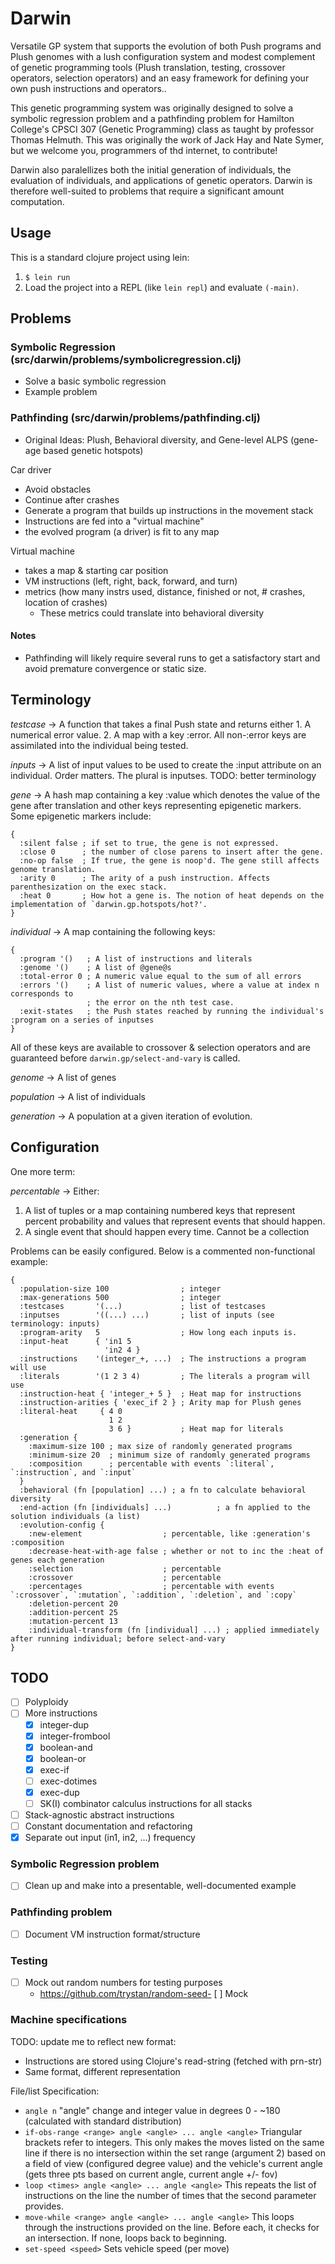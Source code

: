 # Darwin

Versatile GP system that supports the evolution of both Push programs and Plush genomes with a
lush configuration system and modest complement of genetic programming tools (Plush translation,
testing, crossover operators, selection operators) and an easy framework for defining your own
push instructions and operators..

This genetic programming system was originally designed to solve a symbolic regression problem
and a pathfinding problem for Hamilton College's CPSCI 307 (Genetic Programming) class as taught
by professor Thomas Helmuth. This was originally the work of Jack Hay and Nate Symer, but we welcome
you, programmers of thd internet, to contribute!

Darwin also paralellizes both the initial generation of individuals, the evaluation of individuals,
and applications of genetic operators. Darwin is therefore well-suited to problems that require a
significant amount computation.

## Usage

This is a standard clojure project using lein:

1. `$ lein run`
2. Load the project into a REPL (like `lein repl`) and evaluate `(-main)`.

## Problems

### Symbolic Regression (src/darwin/problems/symbolicregression.clj)

  - Solve a basic symbolic regression
  - Example problem

### Pathfinding (src/darwin/problems/pathfinding.clj)

  - Original Ideas: Plush, Behavioral diversity, and Gene-level ALPS (gene-age based genetic hotspots)

Car driver
  - Avoid obstacles
  - Continue after crashes
  - Generate a program that builds up instructions in the movement stack
  - Instructions are fed into a "virtual machine"
  - the evolved program (a driver) is fit to any map

Virtual machine
 - takes a map & starting car position
 - VM instructions (left, right, back, forward, and turn)
 - metrics (how many instrs used, distance, finished or not, # crashes, location of crashes)
   - These metrics could translate into behavioral diversity

#### Notes

 - Pathfinding will likely require several runs to get a satisfactory start and avoid premature convergence or static size.

## Terminology

*testcase* -> A function that takes a final Push state and returns either
	      1. A numerical error value.
	      2. A map with a key :error. All non-:error keys are assimilated
	         into the individual being tested.

*inputs* -> A list of input values to be used to create the :input attribute on an individual. Order matters. The plural is inputses. TODO: better terminology

*gene* -> A hash map containing a key :value which denotes the value of the gene after translation and other keys representing epigenetic markers. Some epigenetic markers include:

    {
      :silent false ; if set to true, the gene is not expressed.
      :close 0      ; the number of close parens to insert after the gene.
      :no-op false  ; If true, the gene is noop'd. The gene still affects genome translation.
      :arity 0      ; The arity of a push instruction. Affects parenthesization on the exec stack.
      :heat 0       ; How hot a gene is. The notion of heat depends on the implementation of `darwin.gp.hotspots/hot?'.
    }

*individual* -> A map containing the following keys:

    {
      :program '()   ; A list of instructions and literals
      :genome '()    ; A list of @gene@s
      :total-error 0 ; A numeric value equal to the sum of all errors
      :errors '()    ; A list of numeric values, where a value at index n corresponds to
                     ; the error on the nth test case.
      :exit-states   ; the Push states reached by running the individual's :program on a series of inputses
    }

All of these keys are available to crossover & selection operators and are
guaranteed before `darwin.gp/select-and-vary` is called.

*genome* -> A list of genes

*population* -> A list of individuals

*generation* -> A population at a given iteration of evolution.

## Configuration

One more term:

*percentable* -> Either:

1. A list of tuples or a map containing numbered keys that
   represent percent probability and values that represent
   events that should happen.
2. A single event that should happen every time. Cannot
   be a collection

Problems can be easily configured. Below is a commented non-functional example:

    {
      :population-size 100                ; integer
      :max-generations 500                ; integer
      :testcases       '(...)             ; list of testcases
      :inputses        '((...) ...)       ; list of inputs (see terminology: inputs)
      :program-arity   5                  ; How long each inputs is.
      :input-heat      { 'in1 5
                         'in2 4 }
      :instructions    '(integer_+, ...)  ; The instructions a program will use
      :literals        '(1 2 3 4)         ; The literals a program will use
      :instruction-heat { 'integer_+ 5 }  ; Heat map for instructions
      :instruction-arities { 'exec_if 2 } ; Arity map for Plush genes
      :literal-heat     { 4 0
                          1 2
                          3 6 }           ; Heat map for literals
      :generation {
        :maximum-size 100 ; max size of randomly generated programs
        :minimum-size 20  ; minimum size of randomly generated programs
        :composition      ; percentable with events `:literal`, `:instruction`, and `:input`
      }
      :behavioral (fn [population] ...) ; a fn to calculate behavioral diversity
      :end-action (fn [individuals] ...)          ; a fn applied to the solution individuals (a list)
      :evolution-config {
        :new-element                  ; percentable, like :generation's :composition
        :decrease-heat-with-age false ; whether or not to inc the :heat of genes each generation
        :selection                    ; percentable
        :crossover                    ; percentable
        :percentages                  ; percentable with events `:crossover`, `:mutation`, `:addition`, `:deletion`, and `:copy`
        :deletion-percent 20
        :addition-percent 25
        :mutation-percent 13
        :individual-transform (fn [individual] ...) ; applied immediately after running individual; before select-and-vary
    }

## TODO

- [ ] Polyploidy
- [ ] More instructions
  - [x] integer-dup
  - [x] integer-frombool
  - [x] boolean-and
  - [x] boolean-or
  - [x] exec-if
  - [ ] exec-dotimes
  - [x] exec-dup
  - [ ] SK(I) combinator calculus instructions for all stacks
- [ ] Stack-agnostic abstract instructions
- [ ] Constant documentation and refactoring
- [x] Separate out input (in1, in2, ...) frequency

### Symbolic Regression problem

- [ ] Clean up and make into a presentable, well-documented example

### Pathfinding problem

- [ ] Document VM instruction format/structure

### Testing

- [ ] Mock out random numbers for testing purposes
   - https://github.com/trystan/random-seed- [ ] Mock

### Machine specifications

TODO: update me to reflect new format:
  - Instructions are stored using Clojure's read-string (fetched with prn-str)
  - Same format, different representation

File/list Specification:
- ```angle n```  "angle" change and integer value in degrees 0 - ~180 (calculated with standard distribution)
- ```if-obs-range <range> angle <angle> ... angle <angle>``` Triangular brackets refer to integers.  This only makes the moves listed on the same line if there is no intersection within the set range (argument 2) based on a field of view (configured degree value) and the vehicle's current angle (gets three pts based on current angle, current angle +/- fov)
- ```loop <times> angle <angle> ... angle <angle>``` This repeats the list of instructions on the line the number of times that the second parameter provides.
- ```move-while <range> angle <angle> ... angle <angle>``` This loops through the instructions provided on the line.  Before each, it checks for an intersection.  If none, loops back to beginning.
- ```set-speed <speed>``` Sets vehicle speed (per move)
